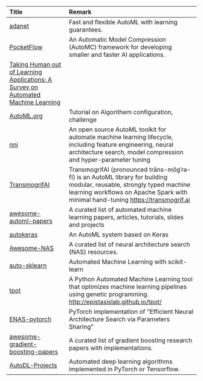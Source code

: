 | Title | Remark |
| :---- | :----|
| [adanet](https://github.com/tensorflow/adanet)|Fast and flexible AutoML with learning guarantees. |
|[PocketFlow](https://github.com/Tencent/PocketFlow)|An Automatic Model Compression (AutoMC) framework for developing smaller and faster AI applications.|
|[Taking Human out of Learning Applications: A Survey on Automated Machine Learning](https://arxiv.org/abs/1810.13306)||
|[AutoML.org](https://www.automl.org/)|Tutorial on Algorithem configuration, challenge|
|[nni](https://github.com/Microsoft/nni)|An open source AutoML toolkit for automate machine learning lifecycle, including feature engineering, neural architecture search, model compression and hyper-parameter tuning|
|[TransmogrifAI](https://github.com/salesforce/TransmogrifAI)|TransmogrifAI (pronounced trăns-mŏgˈrə-fī) is an AutoML library for building modular, reusable, strongly typed machine learning workflows on Apache Spark with minimal hand-tuning https://transmogrif.ai|
|[awesome-automl-papers](https://github.com/hibayesian/awesome-automl-papers)|A curated list of automated machine learning papers, articles, tutorials, slides and projects|
|[autokeras](https://github.com/keras-team/autokeras)|An AutoML system based on Keras|
|[Awesome-NAS](https://github.com/D-X-Y/awesome-NAS)|A curated list of neural architecture search (NAS) resources.|
|[auto-sklearn](https://github.com/automl/auto-sklearn)|Automated Machine Learning with scikit-learn|
|[tpot](https://github.com/EpistasisLab/tpot)|A Python Automated Machine Learning tool that optimizes machine learning pipelines using genetic programming. http://epistasislab.github.io/tpot/|
|[ENAS-pytorch](https://github.com/carpedm20/ENAS-pytorch)|PyTorch implementation of "Efficient Neural Architecture Search via Parameters Sharing"|
|[awesome-gradient-boosting-papers](https://github.com/benedekrozemberczki/awesome-gradient-boosting-papers)|A curated list of gradient boosting research papers with implementations.|
|[AutoDL-Projects](https://github.com/D-X-Y/AutoDL-Projects)|Automated deep learning algorithms implemented in PyTorch or Tensorflow.|






